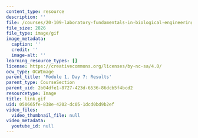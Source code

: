```yaml
---
content_type: resource
description: ''
file: /courses/20-109-laboratory-fundamentals-in-biological-engineering-spring-2010/050665fe838e4202dc051dcd0bd9b2ef_link.gif
file_size: 2826
file_type: image/gif
image_metadata:
  caption: ''
  credit: ''
  image-alt: ''
learning_resource_types: []
license: https://creativecommons.org/licenses/by-nc-sa/4.0/
ocw_type: OCWImage
parent_title: 'Module 1, Day 7: Results'
parent_type: CourseSection
parent_uid: 2b04dfe1-8727-423d-6536-86dcb5f4bcd2
resourcetype: Image
title: link.gif
uid: 050665fe-838e-4202-dc05-1dcd0bd9b2ef
video_files:
  video_thumbnail_file: null
video_metadata:
  youtube_id: null
---
```

